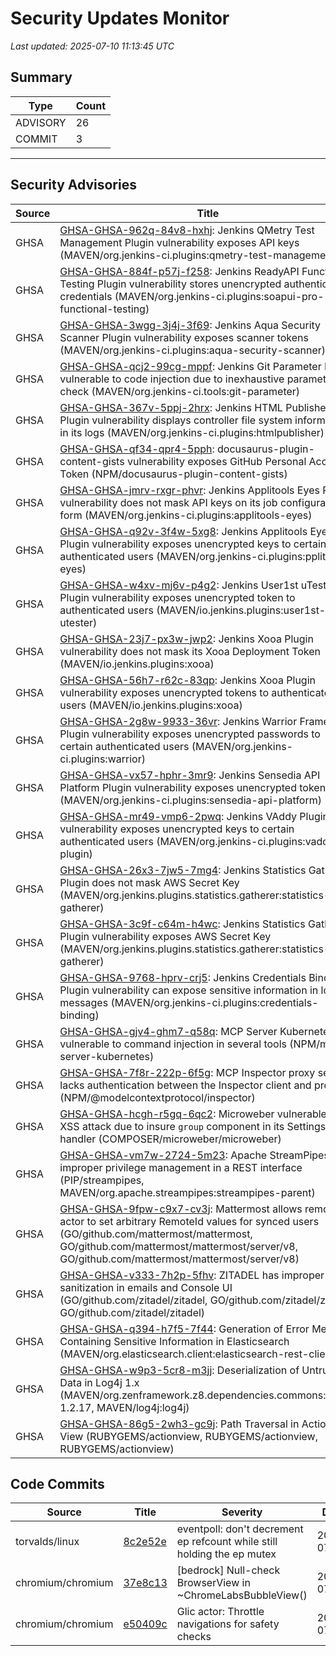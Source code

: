 # Security Updates Monitor

*Last updated: 2025-07-10 11:13:45 UTC*

## Summary
| Type | Count |
|------|-------|
| ADVISORY | 26 |
| COMMIT | 3 |

---

## Security Advisories

| Source | Title | Severity | Date |
|--------|-------|----------|------|
| GHSA | [GHSA-GHSA-962q-84v8-hxhj](https://github.com/advisories/GHSA-962q-84v8-hxhj): Jenkins QMetry Test Management Plugin vulnerability exposes API keys (MAVEN/org.jenkins-ci.plugins:qmetry-test-management) | MODERATE (CVSS: 4.3) | 2025-07-09 |
| GHSA | [GHSA-GHSA-884f-p57j-f258](https://github.com/advisories/GHSA-884f-p57j-f258): Jenkins ReadyAPI Functional Testing Plugin vulnerability stores unencrypted authentication credentials (MAVEN/org.jenkins-ci.plugins:soapui-pro-functional-testing) | MODERATE (CVSS: 4.3) | 2025-07-09 |
| GHSA | [GHSA-GHSA-3wgg-3j4j-3f69](https://github.com/advisories/GHSA-3wgg-3j4j-3f69): Jenkins Aqua Security Scanner Plugin vulnerability exposes scanner tokens (MAVEN/org.jenkins-ci.plugins:aqua-security-scanner) | MODERATE (CVSS: 4.3) | 2025-07-09 |
| GHSA | [GHSA-GHSA-qcj2-99cg-mppf](https://github.com/advisories/GHSA-qcj2-99cg-mppf): Jenkins Git Parameter Plugin vulnerable to code injection due to inexhaustive parameter check (MAVEN/org.jenkins-ci.tools:git-parameter) | MODERATE (CVSS: 5.4) | 2025-07-09 |
| GHSA | [GHSA-GHSA-367v-5ppj-2hrx](https://github.com/advisories/GHSA-367v-5ppj-2hrx): Jenkins HTML Publisher Plugin vulnerability displays controller file system information in its logs (MAVEN/org.jenkins-ci.plugins:htmlpublisher) | MODERATE (CVSS: 4.3) | 2025-07-09 |
| GHSA | [GHSA-GHSA-qf34-qpr4-5pph](https://github.com/advisories/GHSA-qf34-qpr4-5pph): docusaurus-plugin-content-gists vulnerability exposes GitHub Personal Access Token (NPM/docusaurus-plugin-content-gists) | CRITICAL (CVSS: 10.0) | 2025-07-09 |
| GHSA | [GHSA-GHSA-jmrv-rxgr-phvr](https://github.com/advisories/GHSA-jmrv-rxgr-phvr): Jenkins Applitools Eyes Plugin vulnerability does not mask API keys on its job configuration form (MAVEN/org.jenkins-ci.plugins:applitools-eyes) | MODERATE (CVSS: 4.3) | 2025-07-09 |
| GHSA | [GHSA-GHSA-q92v-3f4w-5xg8](https://github.com/advisories/GHSA-q92v-3f4w-5xg8): Jenkins Applitools Eyes Plugin vulnerability exposes unencrypted keys to certain authenticated users (MAVEN/org.jenkins-ci.plugins:pplitools-eyes) | MODERATE (CVSS: 4.3) | 2025-07-09 |
| GHSA | [GHSA-GHSA-w4xv-mj6v-p4g2](https://github.com/advisories/GHSA-w4xv-mj6v-p4g2): Jenkins User1st uTester Plugin vulnerability exposes unencrypted token to authenticated users (MAVEN/io.jenkins.plugins:user1st-utester) | LOW (CVSS: 3.3) | 2025-07-09 |
| GHSA | [GHSA-GHSA-23j7-px3w-jwp2](https://github.com/advisories/GHSA-23j7-px3w-jwp2): Jenkins Xooa Plugin vulnerability does not mask its Xooa Deployment Token (MAVEN/io.jenkins.plugins:xooa) | MODERATE (CVSS: 4.3) | 2025-07-09 |
| GHSA | [GHSA-GHSA-56h7-r62c-83qp](https://github.com/advisories/GHSA-56h7-r62c-83qp): Jenkins Xooa Plugin vulnerability exposes unencrypted tokens to authenticated users (MAVEN/io.jenkins.plugins:xooa) | MODERATE (CVSS: 4.3) | 2025-07-09 |
| GHSA | [GHSA-GHSA-2g8w-9933-36vr](https://github.com/advisories/GHSA-2g8w-9933-36vr): Jenkins Warrior Framework Plugin vulnerability exposes unencrypted passwords to certain authenticated users (MAVEN/org.jenkins-ci.plugins:warrior) | MODERATE (CVSS: 4.3) | 2025-07-09 |
| GHSA | [GHSA-GHSA-vx57-hphr-3mr9](https://github.com/advisories/GHSA-vx57-hphr-3mr9): Jenkins Sensedia API Platform Plugin vulnerability exposes unencrypted tokens (MAVEN/org.jenkins-ci.plugins:sensedia-api-platform) | MODERATE (CVSS: 4.3) | 2025-07-09 |
| GHSA | [GHSA-GHSA-mr49-vmp6-2pwq](https://github.com/advisories/GHSA-mr49-vmp6-2pwq): Jenkins VAddy Plugin vulnerability exposes unencrypted keys to certain authenticated users (MAVEN/org.jenkins-ci.plugins:vaddy-plugin) | MODERATE (CVSS: 4.3) | 2025-07-09 |
| GHSA | [GHSA-GHSA-26x3-7jw5-7mg4](https://github.com/advisories/GHSA-26x3-7jw5-7mg4): Jenkins Statistics Gatherer Plugin does not mask AWS Secret Key (MAVEN/org.jenkins.plugins.statistics.gatherer:statistics-gatherer) | MODERATE (CVSS: 4.3) | 2025-07-09 |
| GHSA | [GHSA-GHSA-3c9f-c64m-h4wc](https://github.com/advisories/GHSA-3c9f-c64m-h4wc): Jenkins Statistics Gatherer Plugin vulnerability exposes AWS Secret Key (MAVEN/org.jenkins.plugins.statistics.gatherer:statistics-gatherer) | MODERATE (CVSS: 4.3) | 2025-07-09 |
| GHSA | [GHSA-GHSA-9768-hprv-crj5](https://github.com/advisories/GHSA-9768-hprv-crj5): Jenkins Credentials Binding Plugin vulnerability can expose sensitive information in logger messages (MAVEN/org.jenkins-ci.plugins:credentials-binding) | MODERATE (CVSS: 4.3) | 2025-07-09 |
| GHSA | [GHSA-GHSA-gjv4-ghm7-q58q](https://github.com/advisories/GHSA-gjv4-ghm7-q58q): MCP Server Kubernetes vulnerable to command injection in several tools (NPM/mcp-server-kubernetes) | HIGH (CVSS: 7.5) | 2025-07-08 |
| GHSA | [GHSA-GHSA-7f8r-222p-6f5g](https://github.com/advisories/GHSA-7f8r-222p-6f5g): MCP Inspector proxy server lacks authentication between the Inspector client and proxy (NPM/@modelcontextprotocol/inspector) | CRITICAL (CVSS: 0.0) | 2025-06-13 |
| GHSA | [GHSA-GHSA-hcgh-r5gq-6qc2](https://github.com/advisories/GHSA-hcgh-r5gq-6qc2): Microweber vulnerable to XSS attack due to insure `group` component in its Settings handler (COMPOSER/microweber/microweber) | LOW (CVSS: 3.5) | 2025-03-12 |
| GHSA | [GHSA-GHSA-vm7w-2724-5m23](https://github.com/advisories/GHSA-vm7w-2724-5m23): Apache StreamPipes has improper privilege management in a REST interface (PIP/streampipes, MAVEN/org.apache.streampipes:streampipes-parent) | MODERATE (CVSS: 6.5) | 2025-03-03 |
| GHSA | [GHSA-GHSA-9fpw-c9x7-cv3j](https://github.com/advisories/GHSA-9fpw-c9x7-cv3j): Mattermost allows remote actor to set arbitrary RemoteId values for synced users (GO/github.com/mattermost/mattermost, GO/github.com/mattermost/mattermost/server/v8, GO/github.com/mattermost/mattermost/server/v8) | MODERATE (CVSS: 2.7) | 2024-08-01 |
| GHSA | [GHSA-GHSA-v333-7h2p-5fhv](https://github.com/advisories/GHSA-v333-7h2p-5fhv): ZITADEL has improper HTML sanitization in emails and Console UI (GO/github.com/zitadel/zitadel, GO/github.com/zitadel/zitadel, GO/github.com/zitadel/zitadel) | MODERATE (CVSS: 4.3) | 2024-07-31 |
| GHSA | [GHSA-GHSA-q394-h7f5-7f44](https://github.com/advisories/GHSA-q394-h7f5-7f44): Generation of Error Message Containing Sensitive Information in Elasticsearch (MAVEN/org.elasticsearch.client:elasticsearch-rest-client) | MODERATE (CVSS: 6.5) | 2022-05-24 |
| GHSA | [GHSA-GHSA-w9p3-5cr8-m3jj](https://github.com/advisories/GHSA-w9p3-5cr8-m3jj): Deserialization of Untrusted Data in Log4j 1.x (MAVEN/org.zenframework.z8.dependencies.commons:log4j-1.2.17, MAVEN/log4j:log4j) | HIGH (CVSS: 8.8) | 2022-01-21 |
| GHSA | [GHSA-GHSA-86g5-2wh3-gc9j](https://github.com/advisories/GHSA-86g5-2wh3-gc9j): Path Traversal in Action View (RUBYGEMS/actionview, RUBYGEMS/actionview, RUBYGEMS/actionview) | HIGH (CVSS: 7.5) | 2019-03-13 |

## Code Commits

| Source | Title | Severity | Date |
|--------|-------|----------|------|
| torvalds/linux | [8c2e52e](https://github.com/torvalds/linux/commit/8c2e52ebbe885c7eeaabd3b7ddcdc1246fc400d2) | eventpoll: don't decrement ep refcount while still holding the ep mutex | 2025-07-09 |
| chromium/chromium | [37e8c13](https://github.com/chromium/chromium/commit/37e8c13053405e9da98b8b472acfbaf7834472ba) | [bedrock] Null-check BrowserView in ~ChromeLabsBubbleView() | 2025-07-09 |
| chromium/chromium | [e50409c](https://github.com/chromium/chromium/commit/e50409cecb4837cb611707ab52792661d0549c0e) | Glic actor: Throttle navigations for safety checks | 2025-07-09 |

